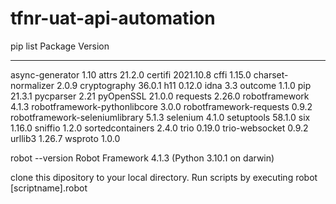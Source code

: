 # tfnr-uat-api-automation
 pip list
Package                        Version
------------------------------ ---------
async-generator                1.10
attrs                          21.2.0
certifi                        2021.10.8
cffi                           1.15.0
charset-normalizer             2.0.9
cryptography                   36.0.1
h11                            0.12.0
idna                           3.3
outcome                        1.1.0
pip                            21.3.1
pycparser                      2.21
pyOpenSSL                      21.0.0
requests                       2.26.0
robotframework                 4.1.3
robotframework-pythonlibcore   3.0.0
robotframework-requests        0.9.2
robotframework-seleniumlibrary 5.1.3
selenium                       4.1.0
setuptools                     58.1.0
six                            1.16.0
sniffio                        1.2.0
sortedcontainers               2.4.0
trio                           0.19.0
trio-websocket                 0.9.2
urllib3                        1.26.7
wsproto                        1.0.0

robot --version
Robot Framework 4.1.3 (Python 3.10.1 on darwin)

clone this dipository to your local directory. Run scripts by executing
robot [scriptname].robot
